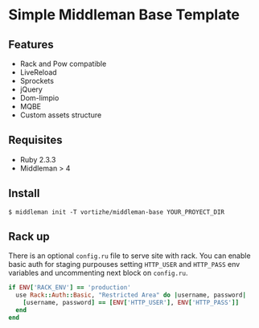 Simple Middleman Base Template
=======================

## Features

* Rack and Pow compatible
* LiveReload
* Sprockets
* jQuery
* Dom-limpio
* MQBE
* Custom assets structure

## Requisites

* Ruby 2.3.3
* Middleman > 4

## Install

```
$ middleman init -T vortizhe/middleman-base YOUR_PROYECT_DIR
```

## Rack up

There is an optional `config.ru` file to serve site with rack.
You can enable basic auth for staging purpouses setting `HTTP_USER` and `HTTP_PASS` env variables and uncommenting next block on `config.ru`.

```ruby
if ENV['RACK_ENV'] == 'production'
  use Rack::Auth::Basic, "Restricted Area" do |username, password|
    [username, password] == [ENV['HTTP_USER'], ENV['HTTP_PASS']]
  end
end
```
